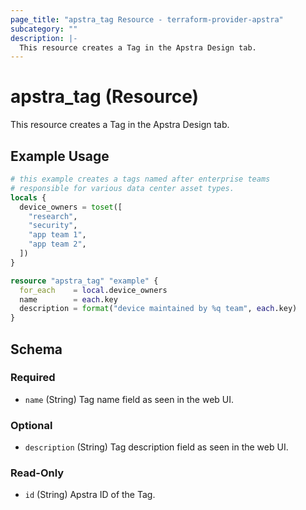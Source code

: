 ```yaml
---
page_title: "apstra_tag Resource - terraform-provider-apstra"
subcategory: ""
description: |-
  This resource creates a Tag in the Apstra Design tab.
---
```


# apstra_tag (Resource)

This resource creates a Tag in the Apstra Design tab.

## Example Usage

```terraform
# this example creates a tags named after enterprise teams
# responsible for various data center asset types.
locals {
  device_owners = toset([
    "research",
    "security",
    "app team 1",
    "app team 2",
  ])
}

resource "apstra_tag" "example" {
  for_each    = local.device_owners
  name        = each.key
  description = format("device maintained by %q team", each.key)
}
```

<!-- schema generated by tfplugindocs -->
## Schema

### Required

- `name` (String) Tag name field as seen in the web UI.

### Optional

- `description` (String) Tag description field as seen in the web UI.

### Read-Only

- `id` (String) Apstra ID of the Tag.
